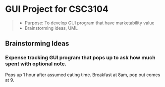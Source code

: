 # GUI Project for CSC3104
> - Purpose: To develop GUI program that have marketability value
> - Brainstorming ideas, UML


## Brainstorming Ideas

### Expense tracking GUI program that pops up to ask how much spent with optional note.
Pops up 1 hour after assumed eating time. Breakfast at 8am, pop out comes at 9.
